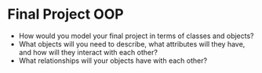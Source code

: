 # Final Project OOP
* How would you model your final project in terms of classes and objects?
* What objects will you need to describe, what attributes will they have, and how will they interact with each other?
* What relationships will your objects have with each other?
